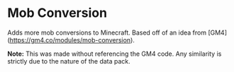 # Mob Conversion
Adds more mob conversions to Minecraft. Based off of an idea from [GM4] (https://gm4.co/modules/mob-conversion).

**Note:** This was made without referencing the GM4 code. Any similarity is strictly due to the nature of the data pack.
